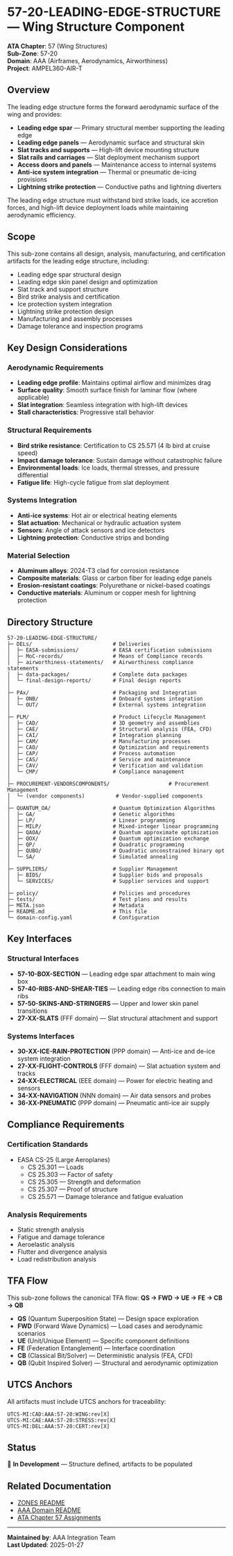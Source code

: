 # 57-20-LEADING-EDGE-STRUCTURE — Wing Structure Component

**ATA Chapter**: 57 (Wing Structures)  
**Sub-Zone**: 57-20  
**Domain**: AAA (Airframes, Aerodynamics, Airworthiness)  
**Project**: AMPEL360-AIR-T

## Overview

The leading edge structure forms the forward aerodynamic surface of the wing and provides:
- **Leading edge spar** — Primary structural member supporting the leading edge
- **Leading edge panels** — Aerodynamic surface and structural skin
- **Slat tracks and supports** — High-lift device mounting structure
- **Slat rails and carriages** — Slat deployment mechanism support
- **Access doors and panels** — Maintenance access to internal systems
- **Anti-ice system integration** — Thermal or pneumatic de-icing provisions
- **Lightning strike protection** — Conductive paths and lightning diverters

The leading edge structure must withstand bird strike loads, ice accretion forces, and high-lift device deployment loads while maintaining aerodynamic efficiency.

## Scope

This sub-zone contains all design, analysis, manufacturing, and certification artifacts for the leading edge structure, including:
- Leading edge spar structural design
- Leading edge skin panel design and optimization
- Slat track and support structure
- Bird strike analysis and certification
- Ice protection system integration
- Lightning strike protection design
- Manufacturing and assembly processes
- Damage tolerance and inspection programs

## Key Design Considerations

### Aerodynamic Requirements
- **Leading edge profile**: Maintains optimal airflow and minimizes drag
- **Surface quality**: Smooth surface finish for laminar flow (where applicable)
- **Slat integration**: Seamless integration with high-lift devices
- **Stall characteristics**: Progressive stall behavior

### Structural Requirements
- **Bird strike resistance**: Certification to CS 25.571 (4 lb bird at cruise speed)
- **Impact damage tolerance**: Sustain damage without catastrophic failure
- **Environmental loads**: Ice loads, thermal stresses, and pressure differential
- **Fatigue life**: High-cycle fatigue from slat deployment

### Systems Integration
- **Anti-ice systems**: Hot air or electrical heating elements
- **Slat actuation**: Mechanical or hydraulic actuation system
- **Sensors**: Angle of attack sensors and ice detectors
- **Lightning protection**: Conductive strips and bonding

### Material Selection
- **Aluminum alloys**: 2024-T3 clad for corrosion resistance
- **Composite materials**: Glass or carbon fiber for leading edge panels
- **Erosion-resistant coatings**: Polyurethane or nickel-based coatings
- **Conductive materials**: Aluminum or copper mesh for lightning protection

## Directory Structure

```
57-20-LEADING-EDGE-STRUCTURE/
├─ DELs/                          # Deliveries
│  ├─ EASA-submissions/           # EASA certification submissions
│  ├─ MoC-records/                # Means of Compliance records
│  ├─ airworthiness-statements/   # Airworthiness compliance statements
│  ├─ data-packages/              # Complete data packages
│  └─ final-design-reports/       # Final design reports
│
├─ PAx/                           # Packaging and Integration
│  ├─ ONB/                        # Onboard systems integration
│  └─ OUT/                        # External systems integration
│
├─ PLM/                           # Product Lifecycle Management
│  ├─ CAD/                        # 3D geometry and assemblies
│  ├─ CAE/                        # Structural analysis (FEA, CFD)
│  ├─ CAI/                        # Integration planning
│  ├─ CAM/                        # Manufacturing processes
│  ├─ CAO/                        # Optimization and requirements
│  ├─ CAP/                        # Process automation
│  ├─ CAS/                        # Service and maintenance
│  ├─ CAV/                        # Verification and validation
│  └─ CMP/                        # Compliance management
│
├─ PROCUREMENT-VENDORSCOMPONENTS/                   # Procurement Management
│  └─ (vendor components)          # Vendor-supplied components
│
├─ QUANTUM_OA/                    # Quantum Optimization Algorithms
│  ├─ GA/                         # Genetic algorithms
│  ├─ LP/                         # Linear programming
│  ├─ MILP/                       # Mixed-integer linear programming
│  ├─ QAOA/                       # Quantum approximate optimization
│  ├─ QOX/                        # Quantum optimization exchange
│  ├─ QP/                         # Quadratic programming
│  ├─ QUBO/                       # Quadratic unconstrained binary opt
│  └─ SA/                         # Simulated annealing
│
├─ SUPPLIERS/                     # Supplier Management
│  ├─ BIDS/                       # Supplier bids and proposals
│  └─ SERVICES/                   # Supplier services and support
│
├─ policy/                        # Policies and procedures
├─ tests/                         # Test plans and results
├─ META.json                      # Metadata
├─ README.md                      # This file
└─ domain-config.yaml             # Configuration
```

## Key Interfaces

### Structural Interfaces
- **57-10-BOX-SECTION** — Leading edge spar attachment to main wing box
- **57-40-RIBS-AND-SHEAR-TIES** — Leading edge ribs connection to main ribs
- **57-50-SKINS-AND-STRINGERS** — Upper and lower skin panel transitions
- **27-XX-SLATS** (FFF domain) — Slat structural attachment and support

### Systems Interfaces
- **30-XX-ICE-RAIN-PROTECTION** (PPP domain) — Anti-ice and de-ice system integration
- **27-XX-FLIGHT-CONTROLS** (FFF domain) — Slat actuation system and tracks
- **24-XX-ELECTRICAL** (EEE domain) — Power for electric heating and sensors
- **34-XX-NAVIGATION** (NNN domain) — Air data sensors and probes
- **36-XX-PNEUMATIC** (PPP domain) — Pneumatic anti-ice air supply

## Compliance Requirements

### Certification Standards
- EASA CS-25 (Large Aeroplanes)
  - CS 25.301 — Loads
  - CS 25.303 — Factor of safety
  - CS 25.305 — Strength and deformation
  - CS 25.307 — Proof of structure
  - CS 25.571 — Damage tolerance and fatigue evaluation

### Analysis Requirements
- Static strength analysis
- Fatigue and damage tolerance
- Aeroelastic analysis
- Flutter and divergence analysis
- Load redistribution analysis

## TFA Flow

This sub-zone follows the canonical TFA flow:
**QS → FWD → UE → FE → CB → QB**

- **QS** (Quantum Superposition State) — Design space exploration
- **FWD** (Forward Wave Dynamics) — Load cases and aerodynamic scenarios
- **UE** (Unit/Unique Element) — Specific component definitions
- **FE** (Federation Entanglement) — Interface coordination
- **CB** (Classical Bit/Solver) — Deterministic analysis (FEA, CFD)
- **QB** (Qubit Inspired Solver) — Structural and aerodynamic optimization

## UTCS Anchors

All artifacts must include UTCS anchors for traceability:
```
UTCS-MI:CAD:AAA:57-20:WING:rev[X]
UTCS-MI:CAE:AAA:57-20:STRESS:rev[X]
UTCS-MI:DEL:AAA:57-20:CERT:rev[X]
```

## Status

🚧 **In Development** — Structure defined, artifacts to be populated

## Related Documentation

- [ZONES README](../README.md)
- [AAA Domain README](../../README.md)
- [ATA Chapter 57 Assignments](../../../../../1-DIMENSIONS/CANONICAL-TAXONOMY/ata-chapters.csv)

---

**Maintained by**: AAA Integration Team  
**Last Updated**: 2025-01-27
